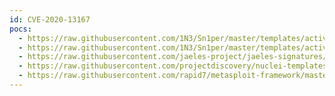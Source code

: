 ```yaml
---
id: CVE-2020-13167
pocs:
  - https://raw.githubusercontent.com/1N3/Sn1per/master/templates/active/CVE-2020-13167_-_Netsweeper_WebAdmin_Python_Code_Injection_1.sh
  - https://raw.githubusercontent.com/1N3/Sn1per/master/templates/active/CVE-2020-13167_-_Netsweeper_WebAdmin_Python_Code_Injection_2.sh
  - https://raw.githubusercontent.com/jaeles-project/jaeles-signatures/master/cves/netsweeper-code-injection-cve-2020-13167.yaml
  - https://raw.githubusercontent.com/projectdiscovery/nuclei-templates/master/cves/CVE-2020-13167.yaml
  - https://raw.githubusercontent.com/rapid7/metasploit-framework/master/modules/exploits/linux/http/netsweeper_webadmin_unixlogin.rb
---
```

